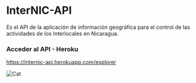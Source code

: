 # InterNIC-API
Es el API de la aplicación de información geográfica para el control de las actividades de los Interlocales en Nicaragua.

### Acceder al API - Heroku
https://internic-api.herokuapp.com/explorer

![Cat](https://lh5.googleusercontent.com/17Ox_Tjq1gLwGr7qNw7Bd33PxzN5CedsaWwAJerVVUyHWzJw6ui0ulH5iuOhSdO55VhiYF-sxVyDpLJjuooD=w1179-h785-rw)
